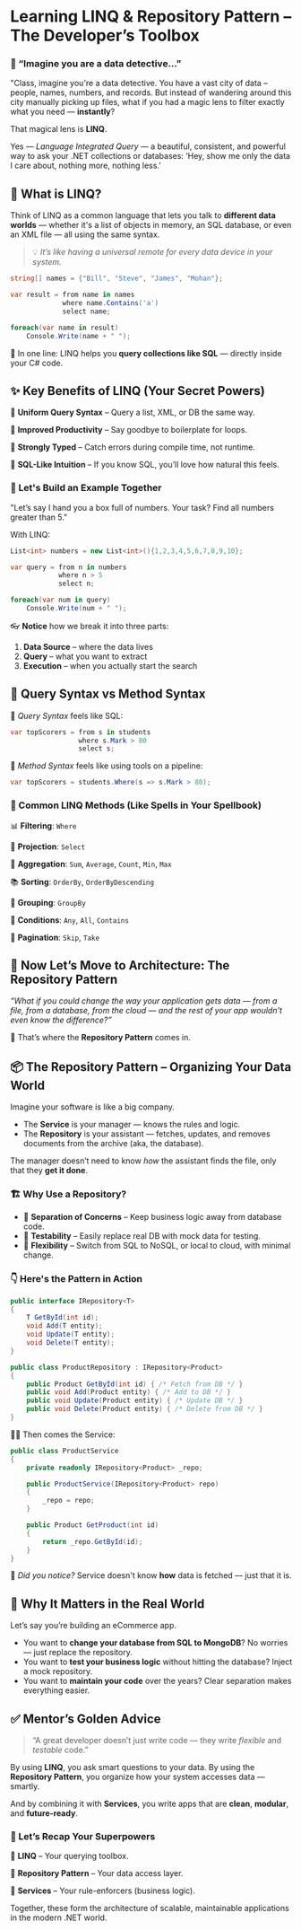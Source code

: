 
# Learning LINQ & Repository Pattern – The Developer’s Toolbox

### 🧠 “Imagine you are a data detective...”

"Class, imagine you're a data detective. You have a vast city of data – people, names, numbers, and records. But instead of wandering around this city manually picking up files, what if you had a magic lens to filter exactly what you need — **instantly**?

That magical lens is **LINQ**.

Yes — *Language Integrated Query* — a beautiful, consistent, and powerful way to ask your .NET collections or databases: ‘Hey, show me only the data I care about, nothing more, nothing less.’


## 🌟 What is LINQ?

Think of LINQ as a common language that lets you talk to **different data worlds** — whether it's a list of objects in memory, an SQL database, or even an XML file — all using the same syntax.

> 💡 *It’s like having a universal remote for every data device in your system.*

```csharp
string[] names = {"Bill", "Steve", "James", "Mohan"};

var result = from name in names
             where name.Contains('a')
             select name;

foreach(var name in result)
    Console.Write(name + " ");
```

🎯 In one line: LINQ helps you **query collections like SQL** — directly inside your C# code.


## ✨ Key Benefits of LINQ (Your Secret Powers)

🔹 **Uniform Query Syntax** – Query a list, XML, or DB the same way.

🔹 **Improved Productivity** – Say goodbye to boilerplate for loops.

🔹 **Strongly Typed** – Catch errors during compile time, not runtime.

🔹 **SQL-Like Intuition** – If you know SQL, you’ll love how natural this feels.

### 🧪 Let's Build an Example Together

"Let’s say I hand you a box full of numbers. Your task? Find all numbers greater than 5."

With LINQ:

```csharp
List<int> numbers = new List<int>(){1,2,3,4,5,6,7,8,9,10};

var query = from n in numbers
            where n > 5
            select n;

foreach(var num in query)
    Console.Write(num + " ");
```

👓 **Notice** how we break it into three parts:

1. **Data Source** – where the data lives
2. **Query** – what you want to extract
3. **Execution** – when you actually start the search

## 🔀 Query Syntax vs Method Syntax

🧭 *Query Syntax* feels like SQL:

```csharp
var topScorers = from s in students
                 where s.Mark > 80
                 select s;
```

🔧 *Method Syntax* feels like using tools on a pipeline:

```csharp
var topScorers = students.Where(s => s.Mark > 80);
```

### 🔂 Common LINQ Methods (Like Spells in Your Spellbook)

📊 **Filtering**: `Where`

📑 **Projection**: `Select`

🧮 **Aggregation**: `Sum`, `Average`, `Count`, `Min`, `Max`

📚 **Sorting**: `OrderBy`, `OrderByDescending`

👥 **Grouping**: `GroupBy`

🧪 **Conditions**: `Any`, `All`, `Contains`

🚪 **Pagination**: `Skip`, `Take`


## 🧱 Now Let’s Move to Architecture: The Repository Pattern

*“What if you could change the way your application gets data — from a file, from a database, from the cloud — and the rest of your app wouldn’t even know the difference?”*

🎯 That’s where the **Repository Pattern** comes in.

## 📦 The Repository Pattern – Organizing Your Data World

Imagine your software is like a big company.

* The **Service** is your manager — knows the rules and logic.
* The **Repository** is your assistant — fetches, updates, and removes documents from the archive (aka, the database).

The manager doesn’t need to know *how* the assistant finds the file, only that they **get it done**.

### 🏗️ Why Use a Repository?

* 🧹 **Separation of Concerns** – Keep business logic away from database code.
* 🧪 **Testability** – Easily replace real DB with mock data for testing.
* 🔄 **Flexibility** – Switch from SQL to NoSQL, or local to cloud, with minimal change.

### 👇 Here's the Pattern in Action

```csharp
public interface IRepository<T>
{
    T GetById(int id);
    void Add(T entity);
    void Update(T entity);
    void Delete(T entity);
}

public class ProductRepository : IRepository<Product>
{
    public Product GetById(int id) { /* Fetch from DB */ }
    public void Add(Product entity) { /* Add to DB */ }
    public void Update(Product entity) { /* Update DB */ }
    public void Delete(Product entity) { /* Delete from DB */ }
}
```

🧑‍💼 Then comes the Service:

```csharp
public class ProductService
{
    private readonly IRepository<Product> _repo;

    public ProductService(IRepository<Product> repo)
    {
        _repo = repo;
    }

    public Product GetProduct(int id)
    {
        return _repo.GetById(id);
    }
}
```

📌 *Did you notice?* Service doesn't know **how** data is fetched — just that it is.


## 🧠 Why It Matters in the Real World

Let’s say you’re building an eCommerce app.

* You want to **change your database from SQL to MongoDB**? No worries — just replace the repository.
* You want to **test your business logic** without hitting the database? Inject a mock repository.
* You want to **maintain your code** over the years? Clear separation makes everything easier.


## ✅ Mentor’s Golden Advice

> “A great developer doesn’t just write code — they write *flexible* and *testable* code.”

By using **LINQ**, you ask smart questions to your data.
By using the **Repository Pattern**, you organize how your system accesses data — smartly.

And by combining it with **Services**, you write apps that are **clean**, **modular**, and **future-ready**.

 
### 🚀 Let’s Recap Your Superpowers

🔧 **LINQ** – Your querying toolbox.

🧱 **Repository Pattern** – Your data access layer.

📜 **Services** – Your rule-enforcers (business logic).

Together, these form the architecture of scalable, maintainable applications in the modern .NET world.
